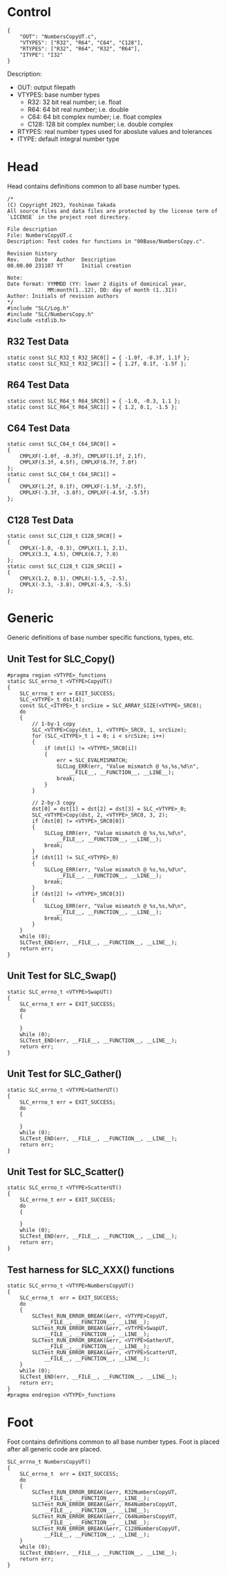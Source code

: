 # Control
```
{
    "OUT": "NumbersCopyUT.c",
    "VTYPES": ["R32", "R64", "C64", "C128"],
    "RTYPES": ["R32", "R64", "R32", "R64"],
    "ITYPE": "I32"
}
```
Description:
* OUT: output filepath
* VTYPES: base number types
    - R32: 32 bit real number; i.e. float
    - R64: 64 bit real number; i.e. double
    - C64: 64 bit complex number; i.e. float complex
    - C128: 128 bit complex number; i.e. double complex
* RTYPES: real number types used for aboslute values and tolerances
* ITYPE: default integral number type
# Head
Head contains definitions common to all base number types.
```
/*
(C) Copyright 2023, Yoshinao Takada
All source files and data files are protected by the license term of
`LICENSE` in the project root directory.

File description
File: NumbersCopyUT.c
Description: Test codes for functions in "00Base/NumbersCopy.c".

Revision history
Rev.     Date   Author  Description
00.00.00 231107 YT      Initial creation

Note:
Date format: YYMMDD (YY: lower 2 digits of dominical year, 
             MM:month(1..12), DD: day of month (1..31))
Author: Initials of revision authors
*/
#include "SLC/Log.h"
#include "SLC/NumbersCopy.h"
#include <stdlib.h>
```
## R32 Test Data
```
static const SLC_R32_t R32_SRC0[] = { -1.0f, -0.3f, 1.1f };
static const SLC_R32_t R32_SRC1[] = { 1.2f, 0.1f, -1.5f };
```
## R64 Test Data
```
static const SLC_R64_t R64_SRC0[] = { -1.0, -0.3, 1.1 };
static const SLC_R64_t R64_SRC1[] = { 1.2, 0.1, -1.5 };
```
## C64 Test Data
```
static const SLC_C64_t C64_SRC0[] = 
{
    CMPLXF(-1.0f, -0.3f), CMPLXF(1.1f, 2.1f),
    CMPLXF(3.3f, 4.5f), CMPLXF(6.7f, 7.0f)
};
static const SLC_C64_t C64_SRC1[] = 
{
    CMPLXF(1.2f, 0.1f), CMPLXF(-1.5f, -2.5f),
    CMPLXF(-3.3f, -3.8f), CMPLXF(-4.5f, -5.5f)
};
```
## C128 Test Data
```
static const SLC_C128_t C128_SRC0[] = 
{
    CMPLX(-1.0, -0.3), CMPLX(1.1, 2.1),
    CMPLX(3.3, 4.5), CMPLX(6.7, 7.0)
};
static const SLC_C128_t C128_SRC1[] = 
{
    CMPLX(1.2, 0.1), CMPLX(-1.5, -2.5),
    CMPLX(-3.3, -3.8), CMPLX(-4.5, -5.5)
};
```

# Generic
Generic definitions of base number specific functions, types, etc.
## Unit Test for SLC_<VTYPE>Copy()
```
#pragma region <VTYPE>_functions
static SLC_errno_t <VTYPE>CopyUT()
{
    SLC_errno_t err = EXIT_SUCCESS;
    SLC_<VTYPE>_t dst[4];
    const SLC_<ITYPE>_t srcSize = SLC_ARRAY_SIZE(<VTYPE>_SRC0);
    do
    {
        // 1-by-1 copy
        SLC_<VTYPE>Copy(dst, 1, <VTYPE>_SRC0, 1, srcSize);
        for (SLC_<ITYPE>_t i = 0; i < srcSize; i++)
        {
            if (dst[i] != <VTYPE>_SRC0[i])
            {
                err = SLC_EVALMISMATCH;
                SLCLog_ERR(err, "Value mismatch @ %s,%s,%d\n",
                    __FILE__, __FUNCTION__, __LINE__);
                break;
            }
        }
        
        // 2-by-3 copy
        dst[0] = dst[1] = dst[2] = dst[3] = SLC_<VTYPE>_0;
        SLC_<VTYPE>Copy(dst, 2, <VTYPE>_SRC0, 3, 2);
        if (dst[0] != <VTYPE>_SRC0[0])
        {
            SLCLog_ERR(err, "Value mismatch @ %s,%s,%d\n",
                __FILE__, __FUNCTION__, __LINE__);
            break;
        }
        if (dst[1] != SLC_<VTYPE>_0)
        {
            SLCLog_ERR(err, "Value mismatch @ %s,%s,%d\n",
                __FILE__, __FUNCTION__, __LINE__);
            break;
        }
        if (dst[2] != <VTYPE>_SRC0[3])
        {
            SLCLog_ERR(err, "Value mismatch @ %s,%s,%d\n",
                __FILE__, __FUNCTION__, __LINE__);
            break;
        }
    }
    while (0);
    SLCTest_END(err, __FILE__, __FUNCTION__, __LINE__);
    return err;
}
```
## Unit Test for SLC_<VTYPE>Swap()
```
static SLC_errno_t <VTYPE>SwapUT()
{
    SLC_errno_t err = EXIT_SUCCESS;
    do
    {

    }
    while (0);
    SLCTest_END(err, __FILE__, __FUNCTION__, __LINE__);
    return err;
}
```
## Unit Test for SLC_<VTYPE>Gather()
```
static SLC_errno_t <VTYPE>GatherUT()
{
    SLC_errno_t err = EXIT_SUCCESS;
    do
    {

    }
    while (0);
    SLCTest_END(err, __FILE__, __FUNCTION__, __LINE__);
    return err;
}
```
## Unit Test for SLC_<VTYPE>Scatter()
```
static SLC_errno_t <VTYPE>ScatterUT()
{
    SLC_errno_t err = EXIT_SUCCESS;
    do
    {

    }
    while (0);
    SLCTest_END(err, __FILE__, __FUNCTION__, __LINE__);
    return err;
}
```
## Test harness for SLC_<VTYPE>XXX() functions
```
static SLC_errno_t <VTYPE>NumbersCopyUT()
{
    SLC_errno_t  err = EXIT_SUCCESS;
    do 
    {
        SLCTest_RUN_ERROR_BREAK(&err, <VTYPE>CopyUT,
            __FILE__, __FUNCTION__, __LINE__);
        SLCTest_RUN_ERROR_BREAK(&err, <VTYPE>SwapUT,
            __FILE__, __FUNCTION__, __LINE__);
        SLCTest_RUN_ERROR_BREAK(&err, <VTYPE>GatherUT,
            __FILE__, __FUNCTION__, __LINE__);
        SLCTest_RUN_ERROR_BREAK(&err, <VTYPE>ScatterUT,
            __FILE__, __FUNCTION__, __LINE__);
    }
    while (0);
    SLCTest_END(err, __FILE__, __FUNCTION__, __LINE__);
    return err;
}
#pragma endregion <VTYPE>_functions
```
# Foot
Foot contains definitions common to all base number types.
Foot is placed after all generic code are placed.
```
SLC_errno_t NumbersCopyUT()
{
    SLC_errno_t  err = EXIT_SUCCESS;
    do 
    {
        SLCTest_RUN_ERROR_BREAK(&err, R32NumbersCopyUT,
            __FILE__, __FUNCTION__, __LINE__);
        SLCTest_RUN_ERROR_BREAK(&err, R64NumbersCopyUT,
            __FILE__, __FUNCTION__, __LINE__);
        SLCTest_RUN_ERROR_BREAK(&err, C64NumbersCopyUT,
            __FILE__, __FUNCTION__, __LINE__);
        SLCTest_RUN_ERROR_BREAK(&err, C128NumbersCopyUT,
            __FILE__, __FUNCTION__, __LINE__);
    }
    while (0);
    SLCTest_END(err, __FILE__, __FUNCTION__, __LINE__);
    return err;
}
```
